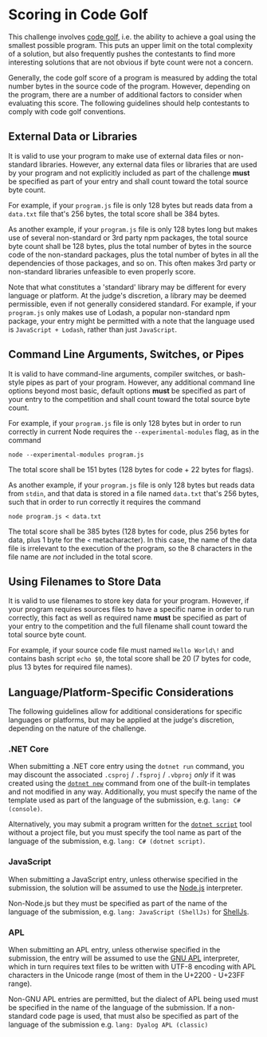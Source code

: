 # Scoring in Code Golf

This challenge involves [code golf][1], i.e. the ability to achieve a goal
using the smallest possible program. This puts an upper limit on the total
complexity of a solution, but also frequently pushes the contestants to
find more interesting solutions that are not obvious if byte count were not
a concern.

Generally, the code golf score of a program is measured by adding the total
number bytes in the source code of the program. However, depending on the
program, there are a number of additional factors to consider when evaluating
this score. The following guidelines should help contestants to comply with
code golf conventions.

## External Data or Libraries

It is valid to use your program to make use of external data files or
non-standard libraries. However, any external data files or libraries that are
used by your program and not explicitly included as part of the challenge
**must** be specified as part of your entry and shall count toward the
total source byte count.

For example, if your `program.js` file is only 128 bytes but reads data from a
`data.txt` file that's 256 bytes, the total score shall be 384 bytes.

As another example, if your `program.js` file is only 128 bytes long but makes
use of several non-standard or 3rd party npm packages, the total source byte
count shall be 128 bytes, plus the total number of bytes in the source code of
the non-standard packages, plus the total number of bytes in all the
dependencies of those packages, and so on. This often makes 3rd party or 
non-standard libraries unfeasible to even properly score.

Note that what constitutes a 'standard' library may be different for every
language or platform. At the judge's discretion, a library may be deemed
permissible, even if not generally considered standard. For example, if your
`program.js` only makes use of Lodash, a popular non-standard npm package,
your entry might be permitted with a note that the language used is 
`JavaScript + Lodash`, rather than just `JavaScript`.

## Command Line Arguments, Switches, or Pipes

It is valid to have command-line arguments, compiler switches, or bash-style
pipes as part of your program. However, any additional command line options
beyond most basic, default options **must** be specified as part of your entry
to the competition and shall count toward the total source byte count.

For example, if your `program.js` file is only 128 bytes but in order to run
correctly in current Node requires the `--experimental-modules` flag, as in
the command

    node --experimental-modules program.js

The total score shall be 151 bytes (128 bytes for code + 22 bytes for flags).

As another example, if your `program.js` file is only 128 bytes but reads data
from `stdin`, and that data is stored in a file named `data.txt` that's 256
bytes, such that in order to run correctly it requires the command

    node program.js < data.txt

The total score shall be 385 bytes (128 bytes for code, plus 256 bytes for
data, plus 1 byte for the `<` metacharacter). In this case, the name of the
data file is irrelevant to the execution of the program, so the 8 characters
in the file name are *not* included in the total score.

## Using Filenames to Store Data

It is valid to use filenames to store key data for your program. However, if
your program requires sources files to have a specific name in order to run
correctly, this fact as well as required name **must** be specified as part of
your entry to the competition and the full filename shall count toward the
total source byte count.

For example, if your source code file must named `Hello World\!` and contains
bash script `echo $0`, the total score shall be 20 (7 bytes for code, plus 13
bytes for required file names).

## Language/Platform-Specific Considerations

The following guidelines allow for additional considerations for specific
languages or platforms, but may be applied at the judge's discretion, depending
on the nature of the challenge.

### .NET Core

When submitting a .NET core entry using the `dotnet run` command, you may
discount the associated `.csproj` / `.fsproj` / `.vbproj` _only_ if it was
created using the [`dotnet new`][3] command from one of the built-in templates
and not modified in any way. Additionally, you must specify the name of the 
template used as part of the language of the submission, e.g.
`lang: C# (console)`.

Alternatively, you may submit a program written for the [`dotnet script`][4]
tool without a project file, but you must specify the tool name as part of the
language of the submission, e.g. `lang: C# (dotnet script)`.

### JavaScript

When submitting a JavaScript entry, unless otherwise specified in the
submission, the solution will be assumed to use the [Node.js][5] interpreter.

Non-Node.js but they must be specified as part of the name of the language of
the submission, e.g. `lang: JavaScript (ShellJs)` for [ShellJs][6].

### APL

When submitting an APL entry, unless otherwise specified in the submission, the
entry will be assumed to use the [GNU APL][7] interpreter, which in turn
requires text files to be written with UTF-8 encoding with APL characters in
the Unicode range (most of them in the U+2200 - U+23FF range).

Non-GNU APL entries are permitted, but the dialect of APL being used must be
specified in the name of the language of the submission. If a non-standard
code page is used, that must also be specified as part of the language of the
submission e.g. `lang: Dyalog APL (classic)`

 [1]: https://en.wikipedia.org/wiki/Code_golf
 [3]: https://docs.microsoft.com/en-us/dotnet/core/tools/dotnet-new
 [4]: https://github.com/filipw/dotnet-script
 [5]: https://nodejs.org/en/
 [6]: http://documentup.com/shelljs/shelljs
 [7]: https://www.gnu.org/software/apl/apl.html
